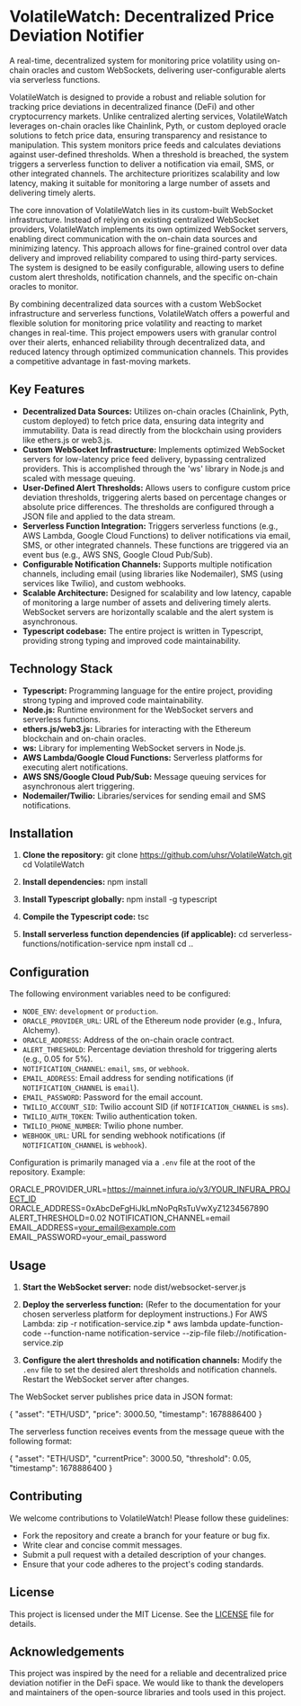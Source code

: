 # VolatileWatch: Decentralized Price Deviation Notifier

A real-time, decentralized system for monitoring price volatility using on-chain oracles and custom WebSockets, delivering user-configurable alerts via serverless functions.

VolatileWatch is designed to provide a robust and reliable solution for tracking price deviations in decentralized finance (DeFi) and other cryptocurrency markets. Unlike centralized alerting services, VolatileWatch leverages on-chain oracles like Chainlink, Pyth, or custom deployed oracle solutions to fetch price data, ensuring transparency and resistance to manipulation. This system monitors price feeds and calculates deviations against user-defined thresholds. When a threshold is breached, the system triggers a serverless function to deliver a notification via email, SMS, or other integrated channels. The architecture prioritizes scalability and low latency, making it suitable for monitoring a large number of assets and delivering timely alerts.

The core innovation of VolatileWatch lies in its custom-built WebSocket infrastructure. Instead of relying on existing centralized WebSocket providers, VolatileWatch implements its own optimized WebSocket servers, enabling direct communication with the on-chain data sources and minimizing latency. This approach allows for fine-grained control over data delivery and improved reliability compared to using third-party services. The system is designed to be easily configurable, allowing users to define custom alert thresholds, notification channels, and the specific on-chain oracles to monitor.

By combining decentralized data sources with a custom WebSocket infrastructure and serverless functions, VolatileWatch offers a powerful and flexible solution for monitoring price volatility and reacting to market changes in real-time. This project empowers users with granular control over their alerts, enhanced reliability through decentralized data, and reduced latency through optimized communication channels. This provides a competitive advantage in fast-moving markets.

## Key Features

*   **Decentralized Data Sources:** Utilizes on-chain oracles (Chainlink, Pyth, custom deployed) to fetch price data, ensuring data integrity and immutability. Data is read directly from the blockchain using providers like ethers.js or web3.js.
*   **Custom WebSocket Infrastructure:** Implements optimized WebSocket servers for low-latency price feed delivery, bypassing centralized providers. This is accomplished through the 'ws' library in Node.js and scaled with message queuing.
*   **User-Defined Alert Thresholds:** Allows users to configure custom price deviation thresholds, triggering alerts based on percentage changes or absolute price differences. The thresholds are configured through a JSON file and applied to the data stream.
*   **Serverless Function Integration:** Triggers serverless functions (e.g., AWS Lambda, Google Cloud Functions) to deliver notifications via email, SMS, or other integrated channels. These functions are triggered via an event bus (e.g., AWS SNS, Google Cloud Pub/Sub).
*   **Configurable Notification Channels:** Supports multiple notification channels, including email (using libraries like Nodemailer), SMS (using services like Twilio), and custom webhooks.
*   **Scalable Architecture:** Designed for scalability and low latency, capable of monitoring a large number of assets and delivering timely alerts. WebSocket servers are horizontally scalable and the alert system is asynchronous.
*   **Typescript codebase:** The entire project is written in Typescript, providing strong typing and improved code maintainability.

## Technology Stack

*   **Typescript:** Programming language for the entire project, providing strong typing and improved code maintainability.
*   **Node.js:** Runtime environment for the WebSocket servers and serverless functions.
*   **ethers.js/web3.js:** Libraries for interacting with the Ethereum blockchain and on-chain oracles.
*   **ws:** Library for implementing WebSocket servers in Node.js.
*   **AWS Lambda/Google Cloud Functions:** Serverless platforms for executing alert notifications.
*   **AWS SNS/Google Cloud Pub/Sub:** Message queuing services for asynchronous alert triggering.
*   **Nodemailer/Twilio:** Libraries/services for sending email and SMS notifications.

## Installation

1.  **Clone the repository:**
    git clone https://github.com/uhsr/VolatileWatch.git
    cd VolatileWatch

2.  **Install dependencies:**
    npm install

3.  **Install Typescript globally:**
    npm install -g typescript

4.  **Compile the Typescript code:**
    tsc

5.  **Install serverless function dependencies (if applicable):**
    cd serverless-functions/notification-service
    npm install
    cd ..

## Configuration

The following environment variables need to be configured:

*   `NODE_ENV`: `development` or `production`.
*   `ORACLE_PROVIDER_URL`: URL of the Ethereum node provider (e.g., Infura, Alchemy).
*   `ORACLE_ADDRESS`: Address of the on-chain oracle contract.
*   `ALERT_THRESHOLD`: Percentage deviation threshold for triggering alerts (e.g., 0.05 for 5%).
*   `NOTIFICATION_CHANNEL`: `email`, `sms`, or `webhook`.
*   `EMAIL_ADDRESS`: Email address for sending notifications (if `NOTIFICATION_CHANNEL` is `email`).
*   `EMAIL_PASSWORD`: Password for the email account.
*   `TWILIO_ACCOUNT_SID`: Twilio account SID (if `NOTIFICATION_CHANNEL` is `sms`).
*   `TWILIO_AUTH_TOKEN`: Twilio authentication token.
*   `TWILIO_PHONE_NUMBER`: Twilio phone number.
*   `WEBHOOK_URL`: URL for sending webhook notifications (if `NOTIFICATION_CHANNEL` is `webhook`).

Configuration is primarily managed via a `.env` file at the root of the repository. Example:

ORACLE_PROVIDER_URL=https://mainnet.infura.io/v3/YOUR_INFURA_PROJECT_ID
ORACLE_ADDRESS=0xAbcDeFgHiJkLmNoPqRsTuVwXyZ1234567890
ALERT_THRESHOLD=0.02
NOTIFICATION_CHANNEL=email
EMAIL_ADDRESS=your_email@example.com
EMAIL_PASSWORD=your_email_password

## Usage

1.  **Start the WebSocket server:**
    node dist/websocket-server.js

2.  **Deploy the serverless function:**
    (Refer to the documentation for your chosen serverless platform for deployment instructions.) For AWS Lambda:
    zip -r notification-service.zip *
    aws lambda update-function-code --function-name notification-service --zip-file fileb://notification-service.zip

3.  **Configure the alert thresholds and notification channels:**
    Modify the `.env` file to set the desired alert thresholds and notification channels. Restart the WebSocket server after changes.

The WebSocket server publishes price data in JSON format:

{
    "asset": "ETH/USD",
    "price": 3000.50,
    "timestamp": 1678886400
}

The serverless function receives events from the message queue with the following format:

{
    "asset": "ETH/USD",
    "currentPrice": 3000.50,
    "threshold": 0.05,
    "timestamp": 1678886400
}

## Contributing

We welcome contributions to VolatileWatch! Please follow these guidelines:

*   Fork the repository and create a branch for your feature or bug fix.
*   Write clear and concise commit messages.
*   Submit a pull request with a detailed description of your changes.
*   Ensure that your code adheres to the project's coding standards.

## License

This project is licensed under the MIT License. See the [LICENSE](https://github.com/uhsr/VolatileWatch/blob/main/LICENSE) file for details.

## Acknowledgements

This project was inspired by the need for a reliable and decentralized price deviation notifier in the DeFi space. We would like to thank the developers and maintainers of the open-source libraries and tools used in this project.